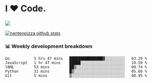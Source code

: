 # I ❤️ Code.

### ![](http://img.shields.io/badge/Go-language-blue?style=for-the-badge&logo=appveyor)
[![nentenpizza github stats](https://github-readme-stats.vercel.app/api?username=nentenpizza&count_private=true)](https://github.com/anuraghazra/github-readme-stats)

### 📊 Weekly development breakdown

<!--START_SECTION:waka-->
```text
Go           5 hrs 47 mins   ███████████████▓░░░░░░░░░   63.29 % 
JavaScript   1 hr 47 mins    █████░░░░░░░░░░░░░░░░░░░░   19.59 % 
YAML         53 mins         ██▒░░░░░░░░░░░░░░░░░░░░░░   09.74 % 
Python       31 mins         █▒░░░░░░░░░░░░░░░░░░░░░░░   05.66 % 
Git          5 mins          ▒░░░░░░░░░░░░░░░░░░░░░░░░   00.95 % 
```
<!--END_SECTION:waka-->

